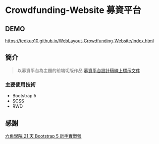 # Crowdfunding-Website 募資平台

## DEMO
https://tedkuo10.github.io/WebLayout-Crowdfunding-Website/index.html

## 簡介
> 以募資平台為主題的前端切版作品
> [募資平台設計稿線上標示文件](https://hexschool.github.io/boootstrap5WebLayout/)

### 主要使用技術
- Bootstrap 5
- SCSS
- RWD


## 感謝
[六角學院 21 天 Bootstrap 5 新手實戰營](https://hackmd.io/@YmcMgo-NSKOqgTGAjl_5tg/ryar-vGOd/%2FNdGKchTeRBqbkTMiQ2HSmw?fbclid=IwAR1DAeYtRSKe69vzZuZ2glpDjzY1XfnfqXHuWQOzqa2gLGZMTtvjNDNJDc8)